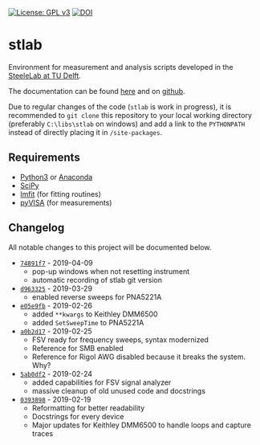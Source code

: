 [![License: GPL v3](https://img.shields.io/badge/License-GPLv3-blue.svg)](https://www.gnu.org/licenses/gpl-3.0)
[![DOI](https://zenodo.org/badge/DOI/10.5281/zenodo.1299278.svg)](https://doi.org/10.5281/zenodo.1299278)

# stlab

Environment for measurement and analysis scripts developed in the [SteeleLab at TU Delft](http://steelelab.tudelft.nl/open-science/).

The documentation can be found [here](http://nsweb.tn.tudelft.nl/~steelelab/stlab/) and on [github](https://steelelab-delft.github.io/stlab/).

Due to regular changes of the code (`stlab` is work in progress), it is recommended to `git clone` this repository to your local working directory (preferably `C:\libs\stlab` on windows) and add a link to the `PYTHONPATH` instead of directly placing it in `/site-packages`.

## Requirements

- [Python3](https://www.python.org/downloads/) or [Anaconda](https://www.anaconda.org/downloads)
- [SciPy](https://www.scipy.org/)
- [lmfit](https://pypi.org/project/lmfit/) (for fitting routines)
- [pyVISA](https://pypi.org/project/PyVISA-py/) (for measurements)

## Changelog

All notable changes to this project will be documented below.

- [`74891f7`](https://github.com/steelelabgit/stlab/commit/74891f7e12057a18cd64b9e88492cf197438cc45) - 2019-04-09
  - pop-up windows when not resetting instrument
  - automatic recording of stlab git version
- [`d963325`](https://github.com/steelelabgit/stlab/commit/d963325aa98c72f713589200506a5edb609c3c8c) - 2019-03-29
  - enabled reverse sweeps for PNA5221A
- [`e05e9fb`](https://github.com/steelelabgit/stlab/commit/e05e9fb8d633c56612809d57e663505cb9e11c47) - 2019-02-26
  - added `**kwargs` to Keithley DMM6500
  - added `SetSweepTime` to PNA5221A
- [`a0b2d17`](https://github.com/steelelabgit/stlab/commit/a0b2d175df05ee5ab460816a65d8a8ee445e4e82) - 2019-02-25
  - FSV ready for frequency sweeps, syntax modernized
  - Reference for SMB enabled
  - Reference for Rigol AWG disabled because it breaks the system. Why?
- [`5ab0df2`](https://github.com/steelelabgit/stlab/commit/5ab0df2c88997ca4a513349b36b68e76b1dda514) - 2019-02-24
  - added capabilities for FSV signal analyzer
  - massive cleanup of old unused code and docstrings
- [`0393898`](https://github.com/steelelabgit/stlab/commit/0393898cfe9d575ff1bf3abcbba1579c4094abd7) - 2019-02-19
  - Reformatting for better readability
  - Docstrings for every device
  - Major updates for Keithley DMM6500 to handle loops and capture traces

